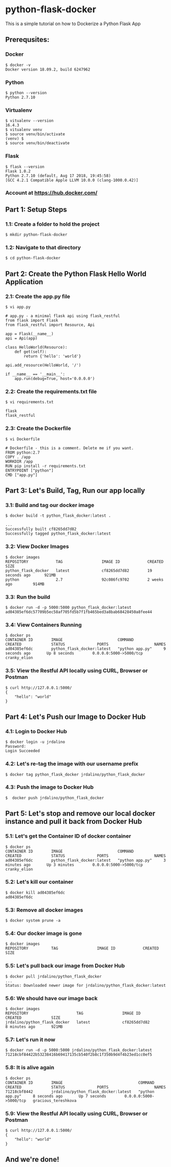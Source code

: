 # python-flask-docker
This is a simple tutorial on how to Dockerize a Python Flask App

## Prerequsites:
### Docker
```
$ docker -v
Docker version 18.09.2, build 6247962
```

### Python
```
$ python --version
Python 2.7.10
```

### Virtualenv
```
$ vitualenv --version
16.4.3
$ vitualenv venv
$ source venv/bin/activate
(venv) $
$ source venv/bin/deactivate
```

### Flask
```
$ flask --version
Flask 1.0.2
Python 2.7.10 (default, Aug 17 2018, 19:45:58) 
[GCC 4.2.1 Compatible Apple LLVM 10.0.0 (clang-1000.0.42)]
```

### Account at https://hub.docker.com/

## Part 1: Setup Steps
### 1.1: Create a folder to hold the project
```
$ mkdir python-flask-docker
```
### 1.2: Navigate to that directory
```
$ cd python-flask-docker
```
## Part 2: Create the Python Flask Hello World Application
### 2.1: Create the app.py file
```
$ vi app.py
```
```
# app.py - a minimal flask api using flask_restful
from flask import Flask
from flask_restful import Resource, Api

app = Flask(__name__)
api = Api(app)

class HelloWorld(Resource):
    def get(self):
        return {'hello': 'world'}

api.add_resource(HelloWorld, '/')

if __name__ == '__main__':
    app.run(debug=True, host='0.0.0.0')
```

### 2.2: Create the requirements.txt file
```
$ vi requirements.txt
```
```
flask
flask_restful
```

### 2.3: Create the Dockerfile
```
$ vi Dockerfile
```
```
# Dockerfile - this is a comment. Delete me if you want.
FROM python:2.7
COPY . /app
WORKDIR /app
RUN pip install -r requirements.txt
ENTRYPOINT ["python"]
CMD ["app.py"]
```

## Part 3: Let's Build, Tag, Run our app locally
### 3.1: Build and tag our docker image
```
$ docker build -t python_flask_docker:latest .
```
```
...
Successfully built cf8265dd7d82
Successfully tagged python_flask_docker:latest
```

### 3.2: View Docker Images
```
$ docker images
REPOSITORY            TAG                 IMAGE ID            CREATED             SIZE
python_flask_docker   latest              cf8265dd7d82        19 seconds ago      921MB
python                2.7                 92c086fc9702        2 weeks ago         914MB
```

### 3.3: Run the build
```
$ docker run -d -p 5000:5000 python_flask_docker:latest
ad04385ef6dc57709b5ec58af705fd5b7f1fb465bed3a8bab68428450a8fee44
```

### 3.4: View Containers Running
```
$ docker ps
CONTAINER ID        IMAGE                        COMMAND             CREATED             STATUS              PORTS                    NAMES
ad04385ef6dc        python_flask_docker:latest   "python app.py"     9 seconds ago       Up 8 seconds        0.0.0.0:5000->5000/tcp   cranky_elion
```

### 3.5: View the Restful API locally using CURL, Browser or Postman
```
$ curl http://127.0.0.1:5000/
{
    "hello": "world"
}
```

## Part 4: Let's Push our Image to Docker Hub
### 4.1: Login to Docker Hub
```
$ docker login -u jrdalino
Password:
Login Succeeded
```

### 4.2: Let's re-tag the image with our username prefix
```
$ docker tag python_flask_docker jrdalino/python_flask_docker
```

### 4.3: Push the image to Docker Hub
```
$  docker push jrdalino/python_flask_docker

```

## Part 5: Let's stop and remove our local docker instance and pull it back from Docker Hub
### 5.1: Let's get the Container ID of docker container
```
$ docker ps
CONTAINER ID        IMAGE                        COMMAND             CREATED             STATUS              PORTS                    NAMES
ad04385ef6dc        python_flask_docker:latest   "python app.py"     3 minutes ago       Up 3 minutes        0.0.0.0:5000->5000/tcp   cranky_elion
```

### 5.2: Let's kill our container
```
$ docker kill ad04385ef6dc
ad04385ef6dc
```

### 5.3: Remove all docker images
```
$ docker system prune -a
```

### 5.4: Our docker image is gone
```
$ docker images
REPOSITORY          TAG                 IMAGE ID            CREATED             SIZE
```

### 5.5: Let's pull back our image from Docker Hub
```
$ docker pull jrdalino/python_flask_docker
...
Status: Downloaded newer image for jrdalino/python_flask_docker:latest
```

### 5.6: We should have our image back
```
$ docker images
REPOSITORY                     TAG                 IMAGE ID            CREATED             SIZE
jrdalino/python_flask_docker   latest              cf8265dd7d82        8 minutes ago       921MB
```

### 5.7: Let's run it now
```
$ docker run -d -p 5000:5000 jrdalino/python_flask_docker:latest
71218cbf84422b53238416b69417135cb540f2b8c1f350b9d4f4b23ed1cc0ef5
```

### 5.8: It is alive again
```
$ docker ps
CONTAINER ID        IMAGE                                 COMMAND             CREATED             STATUS              PORTS                    NAMES
71218cbf8442        jrdalino/python_flask_docker:latest   "python app.py"     8 seconds ago       Up 7 seconds        0.0.0.0:5000->5000/tcp   gracious_tereshkova
```

### 5.9: View the Restful API locally using CURL, Browser or Postman
```
$ curl http://127.0.0.1:5000/
{
    "hello": "world"
}
```

## And we're done!
